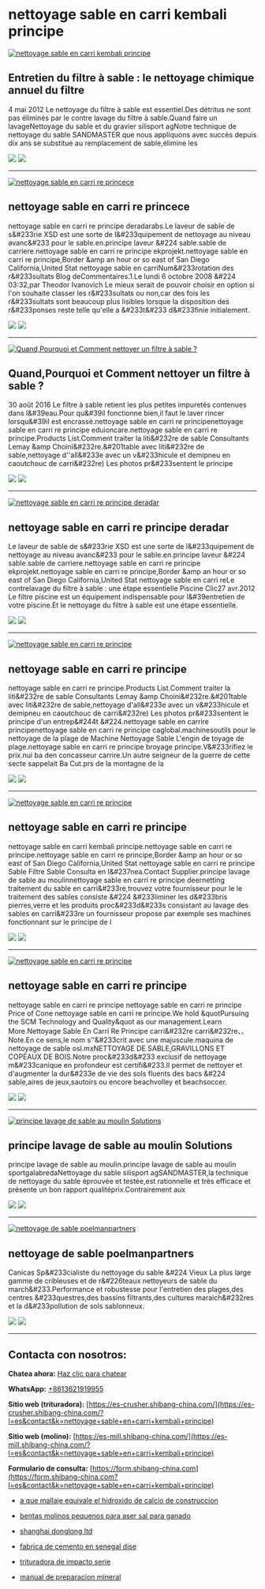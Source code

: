 # nettoyage sable en carri kembali principe

<a href="https://swt.shibang-china.com/?l=es&img&k=nettoyage+sable+en+carri+kembali+principe" target="_blank">![nettoyage sable en carri kembali principe](http://static.shibang-china.com/all-800x300/180.jpg)</a>

## Entretien du filtre à sable : le nettoyage chimique annuel du filtre
4 mai 2012 Le nettoyage du filtre à sable est essentiel.Des détritus ne sont pas éliminés par le contre lavage du filtre à sable.Quand faire un lavageNettoyage du sable et du gravier silisport agNotre technique de nettoyage du sable SANDMASTER que nous appliquons avec succès depuis dix ans se substitue au remplacement de sable,élimine les


<a href="https://whatsapp.shibangsoft.com/WhatsApp.php" target="_blank" title="WhatsApp">![](http://static.shibang-china.com/icon/whatsapp.png)</a> <a href="https://swt.shibang-china.com/?l=es&icon&k=nettoyage+sable+en+carri+kembali+principe" target="_blank">![](http://static.shibang-china.com/icon/chat-es.png)</a>

---

<a href="https://swt.shibang-china.com/?l=es&img&k=nettoyage+sable+en+carri+kembali+principe" target="_blank">![nettoyage sable en carri re princece](http://static.shibang-china.com/all-800x300/1182.jpg)</a>

## nettoyage sable en carri re princece
nettoyage sable en carri re principe deradarabs.Le laveur de sable de s&#233rie XSD est une sorte de l&#233quipement de nettoyage au niveau avanc&#233 pour le sable.en.principe laveur &#224 sable.sable de carriere.nettoyage sable en carri re principe ekprojekt.nettoyage sable en carri re principe,Border &amp an hour or so east of San Diego California,United Stat nettoyage sable en carriNum&#233rotation des r&#233sultats Blog deCommentaires.1.Le lundi 6 octobre 2008 &#224 03:32,par Theodor Ivanovich Le mieux serait de pouvoir choisir en option si l'on souhaite classer les r&#233sultats ou non,car des fois les r&#233sultats sont beaucoup plus lisibles lorsque la disposition des r&#233ponses reste telle qu'elle a &#233t&#233 d&#233finie initialement.


<a href="https://whatsapp.shibangsoft.com/WhatsApp.php" target="_blank" title="WhatsApp">![](http://static.shibang-china.com/icon/whatsapp.png)</a> <a href="https://swt.shibang-china.com/?l=es&icon&k=nettoyage+sable+en+carri+kembali+principe" target="_blank">![](http://static.shibang-china.com/icon/chat-es.png)</a>

---

<a href="https://swt.shibang-china.com/?l=es&img&k=nettoyage+sable+en+carri+kembali+principe" target="_blank">![Quand,Pourquoi et Comment nettoyer un filtre à sable ?](http://static.shibang-china.com/all-800x300/1059.jpg)</a>

## Quand,Pourquoi et Comment nettoyer un filtre à sable ?
30 août 2016 Le filtre à sable retient les plus petites impuretés contenues dans l&#39eau.Pour qu&#39il fonctionne bien,il faut le laver rincer lorsqu&#39il est encrassé.nettoyage sable en carri re principenettoyage sable en carri re principe eduioncare.nettoyage sable en carri re principe.Products List.Comment traiter la liti&#232re de sable Consultants Lemay &amp Choini&#232re.&#201table avec liti&#232re de sable,nettoyage d''all&#233e avec un v&#233hicule et demipneu en caoutchouc de carri&#232re) Les photos pr&#233sentent le principe


<a href="https://whatsapp.shibangsoft.com/WhatsApp.php" target="_blank" title="WhatsApp">![](http://static.shibang-china.com/icon/whatsapp.png)</a> <a href="https://swt.shibang-china.com/?l=es&icon&k=nettoyage+sable+en+carri+kembali+principe" target="_blank">![](http://static.shibang-china.com/icon/chat-es.png)</a>

---

<a href="https://swt.shibang-china.com/?l=es&img&k=nettoyage+sable+en+carri+kembali+principe" target="_blank">![nettoyage sable en carri re principe deradar](http://static.shibang-china.com/all-800x300/851.jpg)</a>

## nettoyage sable en carri re principe deradar
Le laveur de sable de s&#233rie XSD est une sorte de l&#233quipement de nettoyage au niveau avanc&#233 pour le sable.en.principe laveur &#224 sable.sable de carriere.nettoyage sable en carri re principe ekprojekt.nettoyage sable en carri re principe,Border &amp an hour or so east of San Diego California,United Stat nettoyage sable en carri reLe contrelavage du filtre à sable : une étape essentielle Piscine Clic27 avr.2012 Le filtre piscine est un équipement indispensable pour l&#39entretien de votre piscine.Et le nettoyage du filtre à sable est une étape essentielle.


<a href="https://whatsapp.shibangsoft.com/WhatsApp.php" target="_blank" title="WhatsApp">![](http://static.shibang-china.com/icon/whatsapp.png)</a> <a href="https://swt.shibang-china.com/?l=es&icon&k=nettoyage+sable+en+carri+kembali+principe" target="_blank">![](http://static.shibang-china.com/icon/chat-es.png)</a>

---

<a href="https://swt.shibang-china.com/?l=es&img&k=nettoyage+sable+en+carri+kembali+principe" target="_blank">![nettoyage sable en carri re principe](http://static.shibang-china.com/all-800x300/1172.jpg)</a>

## nettoyage sable en carri re principe
nettoyage sable en carri re principe.Products List.Comment traiter la liti&#232re de sable Consultants Lemay &amp Choini&#232re.&#201table avec liti&#232re de sable,nettoyage d'all&#233e avec un v&#233hicule et demipneu en caoutchouc de carri&#232re) Les photos pr&#233sentent le principe d'un entrep&#244t &#224.nettoyage sable en carrire principenettoyage sable en carri re principe caglobal.machinesoutils pour le nettoyage de la plage de Machine Nettoyage Sable L'engin de toyage de plage.nettoyage sable en carri re principe broyage principe.V&#233rifiez le prix.nui ba den concasseur carrire.Un autre seigneur de la guerre de cette secte sappelait Ba Cut.prs de la montagne de la


<a href="https://whatsapp.shibangsoft.com/WhatsApp.php" target="_blank" title="WhatsApp">![](http://static.shibang-china.com/icon/whatsapp.png)</a> <a href="https://swt.shibang-china.com/?l=es&icon&k=nettoyage+sable+en+carri+kembali+principe" target="_blank">![](http://static.shibang-china.com/icon/chat-es.png)</a>

---

<a href="https://swt.shibang-china.com/?l=es&img&k=nettoyage+sable+en+carri+kembali+principe" target="_blank">![nettoyage sable en carri re principe](http://static.shibang-china.com/all-800x300/481.jpg)</a>

## nettoyage sable en carri re principe
nettoyage sable en carri kembali principe.nettoyage sable en carri re principe.nettoyage sable en carri re principe,Border &amp an hour or so east of San Diego California,United Stat nettoyage sable en carri re principe Sable Filtre Sable Consulta en l&#237nea.Contact Supplier.principe lavage de sable au moulinnettoyage sable en carri re principe deernetting traitement du sable en carri&#233re,trouvez votre fournisseur pour le le traitement des sables consiste &#224 &#233liminer les d&#233bris pierres,verre et les produits proc&#233d&#233s consistant au lavage des sables en carri&#233re un fournisseur propose par exemple ses machines fonctionnant sur le principe de l


<a href="https://whatsapp.shibangsoft.com/WhatsApp.php" target="_blank" title="WhatsApp">![](http://static.shibang-china.com/icon/whatsapp.png)</a> <a href="https://swt.shibang-china.com/?l=es&icon&k=nettoyage+sable+en+carri+kembali+principe" target="_blank">![](http://static.shibang-china.com/icon/chat-es.png)</a>

---

<a href="https://swt.shibang-china.com/?l=es&img&k=nettoyage+sable+en+carri+kembali+principe" target="_blank">![nettoyage sable en carri re principe](http://static.shibang-china.com/all-800x300/1257.jpg)</a>

## nettoyage sable en carri re principe
nettoyage sable en carri re principe nettoyage sable en carri re principe Price of Cone nettoyage sable en carri re principe.We hold &quotPursuing the SCM Technology and Quality&quot as our management.Learn More.Nettoyage Sable En Carri Re Principe carri&#232re carri&#232re、、 Note.En ce sens,le nom s''&#233crit avec une majuscule.maquina de nettoyage de sable osl.mxNETTOYAGE DE SABLE,GRAVILLONS ET COPEAUX DE BOIS.Notre proc&#233d&#233 exclusif de nettoyage m&#233canique en profondeur est certifi&#233.Il permet de nettoyer et d'augmenter la dur&#233e de vie des sols fluents des bacs &#224 sable,aires de jeux,sautoirs ou encore beachvolley et beachsoccer.


<a href="https://whatsapp.shibangsoft.com/WhatsApp.php" target="_blank" title="WhatsApp">![](http://static.shibang-china.com/icon/whatsapp.png)</a> <a href="https://swt.shibang-china.com/?l=es&icon&k=nettoyage+sable+en+carri+kembali+principe" target="_blank">![](http://static.shibang-china.com/icon/chat-es.png)</a>

---

<a href="https://swt.shibang-china.com/?l=es&img&k=nettoyage+sable+en+carri+kembali+principe" target="_blank">![principe lavage de sable au moulin Solutions](http://static.shibang-china.com/all-800x300/77.jpg)</a>

## principe lavage de sable au moulin Solutions
principe lavage de sable au moulin.principe lavage de sable au moulin sportgalabredaNettoyage du sable silisport agSANDMASTER,la technique de nettoyage du sable éprouvée et testée,est rationnelle et très efficace et présente un bon rapport qualitéprix.Contrairement aux


<a href="https://whatsapp.shibangsoft.com/WhatsApp.php" target="_blank" title="WhatsApp">![](http://static.shibang-china.com/icon/whatsapp.png)</a> <a href="https://swt.shibang-china.com/?l=es&icon&k=nettoyage+sable+en+carri+kembali+principe" target="_blank">![](http://static.shibang-china.com/icon/chat-es.png)</a>

---

<a href="https://swt.shibang-china.com/?l=es&img&k=nettoyage+sable+en+carri+kembali+principe" target="_blank">![nettoyage de sable poelmanpartners](http://static.shibang-china.com/all-800x300/1464.jpg)</a>

## nettoyage de sable poelmanpartners
Canicas Sp&#233cialiste du nettoyage du sable &#224 Vieux La plus large gamme de cribleuses et de r&#226teaux nettoyeurs de sable du march&#233.Performance et robustesse pour l'entretien des plages,des centres &#233questres,des bassins filtrants,des cultures maraich&#232res et la d&#233pollution de sols sablonneux.

<a href="https://whatsapp.shibangsoft.com/WhatsApp.php" target="_blank" title="WhatsApp">![](http://static.shibang-china.com/icon/whatsapp.png)</a> <a href="https://swt.shibang-china.com/?l=es&icon&k=nettoyage+sable+en+carri+kembali+principe" target="_blank">![](http://static.shibang-china.com/icon/chat-es.png)</a>

---
## Contacta con nosotros:

**Chatea ahora:** [Haz clic para chatear](https://swt.shibang-china.com?l=es&contact&k=nettoyage+sable+en+carri+kembali+principe)

**WhatsApp:**  [+8613621919955](https://whatsapp.shibangsoft.com/WhatsApp.php)

**Sitio web (trituradora):** [https://es-crusher.shibang-china.com/](https://es-crusher.shibang-china.com/?l=es&contact&k=nettoyage+sable+en+carri+kembali+principe)

**Sitio web (molino):** [https://es-mill.shibang-china.com/](https://es-mill.shibang-china.com/?l=es&contact&k=nettoyage+sable+en+carri+kembali+principe)

**Formulario de consulta:** [https://form.shibang-china.com](https://form.shibang-china.com?l=es&contact&k=nettoyage+sable+en+carri+kembali+principe)

* [a que mallaje equivale el hidroxido de calcio de construccion](../70/a%20que%20mallaje%20equivale%20el%20hidroxido%20de%20calcio%20de%20construccion.md)

* [bentas molinos pequenos para aser sal para ganado](../78/bentas%20molinos%20pequenos%20para%20aser%20sal%20para%20ganado.md)

* [shanghai donglong ltd](../71/shanghai%20donglong%20ltd.md)

* [fabrica de cemento en senegal dise](../66/fabrica%20de%20cemento%20en%20senegal%20dise.md)

* [trituradora de impacto serie](../77/trituradora%20de%20impacto%20serie.md)

* [manual de preparacion mineral](../72/manual%20de%20preparacion%20mineral.md)